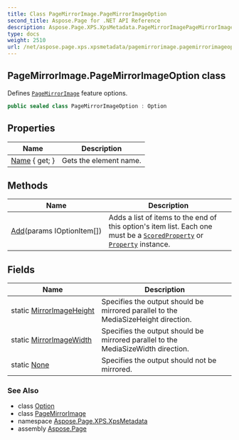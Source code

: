 ```yaml
---
title: Class PageMirrorImage.PageMirrorImageOption
second_title: Aspose.Page for .NET API Reference
description: Aspose.Page.XPS.XpsMetadata.PageMirrorImagePageMirrorImageOption class. Defines PageMirrorImage feature options
type: docs
weight: 2510
url: /net/aspose.page.xps.xpsmetadata/pagemirrorimage.pagemirrorimageoption/
---
```

## PageMirrorImage.PageMirrorImageOption class

Defines [`PageMirrorImage`](../pagemirrorimage/) feature options.

```csharp
public sealed class PageMirrorImageOption : Option
```

## Properties

| Name | Description |
| --- | --- |
| [Name](../../aspose.page.xps.xpsmetadata/printticketelement/name/) { get; } | Gets the element name. |

## Methods

| Name | Description |
| --- | --- |
| [Add](../../aspose.page.xps.xpsmetadata/option/add/)(params IOptionItem[]) | Adds a list of items to the end of this option's item list. Each one must be a [`ScoredProperty`](../scoredproperty/) or [`Property`](../property/) instance. |

## Fields

| Name | Description |
| --- | --- |
| static [MirrorImageHeight](../../aspose.page.xps.xpsmetadata/pagemirrorimageoption/mirrorimageheight/) | Specifies the output should be mirrored parallel to the MediaSizeHeight direction. |
| static [MirrorImageWidth](../../aspose.page.xps.xpsmetadata/pagemirrorimageoption/mirrorimagewidth/) | Specifies the output should be mirrored parallel to the MediaSizeWidth direction. |
| static [None](../../aspose.page.xps.xpsmetadata/pagemirrorimageoption/none/) | Specifies the output should not be mirrored. |

### See Also

* class [Option](../option/)
* class [PageMirrorImage](../pagemirrorimage/)
* namespace [Aspose.Page.XPS.XpsMetadata](../../aspose.page.xps.xpsmetadata/)
* assembly [Aspose.Page](../../)



